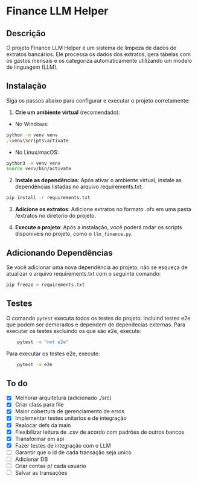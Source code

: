 # Finance LLM Helper
## Descrição
O projeto Finance LLM Helper é um sistema de limpeza de dados de extratos bancários. Ele processa os dados dos extratos, gera tabelas com os gastos mensais e os categoriza automaticamente utilizando um modelo de linguagem (LLM).

## Instalação
Siga os passos abaixo para configurar e executar o projeto corretamente:

1. **Crie um ambiente virtual** (recomendado):

- No Windows:
```bash
python -m venv venv
.\venv\Scripts\activate
```

- No Linux/macOS:
```bash
python3 -m venv venv
source venv/bin/activate
```

2. **Instale as dependências**: Após ativar o ambiente virtual, instale as dependências listadas no arquivo requirements.txt:

```bash
pip install -r requirements.txt
```

3. **Adicione os extratos**: Adicione extratos  no formato .ofx em uma pasta /extratos no diretorio do projeto.

4. **Execute o projeto**: Após a instalação, você poderá rodar os scripts disponíveis no projeto, como o `llm_finance.py`.

## Adicionando Dependências
Se você adicionar uma nova dependência ao projeto, não se esqueça de atualizar o arquivo requirements.txt com o seguinte comando:

```bash
pip freeze > requirements.txt
```

## Testes
O comando `pytest` executa todos os testes do projeto. Incluind testes e2e que podem ser demorados e dependem de dependecias externas.
Para executar os testes excluindo os que são e2e, execute:
```bash
    pytest -m "not e2e"
```

Para executar os testes e2e, execute:
```bash
    pytest -m e2e
```

## To do

- [x] Melhorar arquitetura (adicionado ./src)
- [x] Criar class para file
- [x] Maior cobertura de gerenciamento de erros
- [x] Implementar testes unitarios e de integração
- [x] Realocar defs da main
- [x] Flexibilizar leitura de .csv de acordo com padrões de outros bancos
- [x] Transformar em api
- [x] Fazer testes de integração com o LLM
- [ ] Garantir que o id de cada transação seja unico
- [ ] Adicionar DB
- [ ] Criar contas p/ cada usuario
- [ ] Salvar as transações